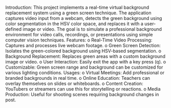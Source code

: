 Introduction:
	This project implements a real-time virtual background replacement system using a green screen technique. The application captures video input from a webcam, detects the green background using color segmentation in the HSV color space, and replaces it with a user-defined image or video. The goal is to simulate a professional background environment for video calls, recordings, or presentations using simple computer vision techniques.
Features:
  o	Real-Time Video Processing: Captures and processes live webcam footage.
  o	Green Screen Detection: Isolates the green-colored background using HSV-based segmentation.
  o	Background Replacement: Replaces green areas with a custom background image or video.
  o	User Interaction: Easily exit the app with a key press (q).
  o	Customizable: Green screen range and background can be customized for various lighting conditions.
Usages:
  o	Virtual Meetings: Add professional or branded backgrounds in real time.
  o	Online Education: Teachers can overlay themselves on slides or whiteboards.
  o	Content Creation: YouTubers or streamers can use this for storytelling or reactions.
  o	Media Production: Useful for shooting scenes requiring background changes in post.
